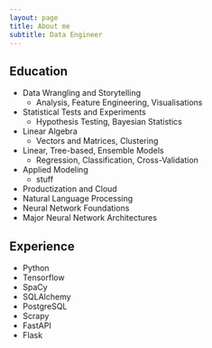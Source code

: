 ```yaml
---
layout: page
title: About me
subtitle: Data Engineer
---
```


## Education
-  Data Wrangling and Storytelling
    -  Analysis, Feature Engineering, Visualisations
-  Statistical Tests and Experiments
    -  Hypothesis Testing, Bayesian Statistics
-  Linear Algebra
    -  Vectors and Matrices, Clustering
-  Linear, Tree-based, Ensemble Models
    - Regression, Classification, Cross-Validation
-  Applied Modeling
    - stuff 
-  Productization and Cloud
-  Natural Language Processing
-  Neural Network Foundations
-  Major Neural Network Architectures

## Experience
-  Python
-  Tensorflow
-  SpaCy
-  SQLAlchemy
-  PostgreSQL
-  Scrapy
-  FastAPI
-  Flask
